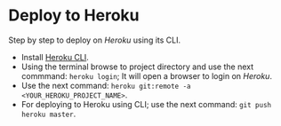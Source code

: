 # Deploy to Heroku
Step by step to deploy on *Heroku* using its CLI.

- Install [Heroku CLI](https://devcenter.heroku.com/articles/heroku-cli).
- Using the terminal browse to project directory and use the next commmand: `heroku login`; It will open a browser to login on *Heroku*.
- Use the next command: `heroku git:remote -a <YOUR_HEROKU_PROJECT_NAME>`.
- For deploying to Heroku using CLI; use the next command: `git push heroku master`.